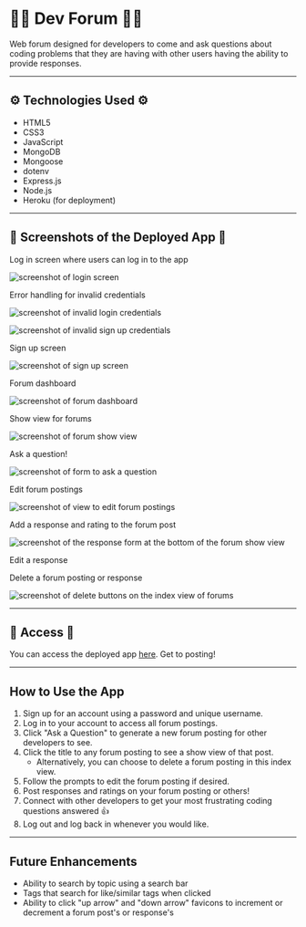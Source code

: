 # 👨‍💻 Dev Forum 👩‍💻
Web forum designed for developers to come and ask questions about coding problems that they are having with other users having the ability to provide responses. 

---

## ⚙️ Technologies Used ⚙️

- HTML5
- CSS3
- JavaScript
- MongoDB
- Mongoose
- dotenv
- Express.js
- Node.js
- Heroku (for deployment)

---

## 📸 Screenshots of the Deployed App 📸

Log in screen where users can log in to the app

![screenshot of login screen](public/imgs/homescreen.png)

Error handling for invalid credentials

![screenshot of invalid login credentials](public/imgs/login-error.png)

![screenshot of invalid sign up credentials](public/imgs/signup-error.png)

Sign up screen

![screenshot of sign up screen](public/imgs/signup.png)

Forum dashboard

![screenshot of forum dashboard](public/imgs/forumDashboard.png)

Show view for forums

![screenshot of forum show view](public/imgs/forumShow.png)

Ask a question!

![screenshot of form to ask a question](public/imgs/askQuestion.png)

Edit forum postings

![screenshot of view to edit forum postings](public/imgs/editForum.png)

Add a response and rating to the forum post

![screenshot of the response form at the bottom of the forum show view](public/imgs/postResponse.png)

Edit a response


Delete a forum posting or response

![screenshot of delete buttons on the index view of forums](public/imgs/deletePosting.png)

--- 
## 💃 Access 🕺

You can access the deployed app [here](https://software-developer-forums.herokuapp.com/users/login). Get to posting!

---

## How to Use the App 

1. Sign up for an account using a password and unique username.
1. Log in to your account to access all forum postings. 
1. Click "Ask a Question" to generate a new forum posting for other developers to see. 
1. Click the title to any forum posting to see a show view of that post.
    - Alternatively, you can choose to delete a forum posting in this index view. 
1. Follow the prompts to edit the forum posting if desired.
1. Post responses and ratings on your forum posting or others!
1. Connect with other developers to get your most frustrating coding questions answered 👍 
1. Log out and log back in whenever you would like.

--- 
## Future Enhancements 

- Ability to search by topic using a search bar
- Tags that search for like/similar tags when clicked
- Ability to click "up arrow" and "down arrow" favicons to increment or decrement a forum post's or response's 